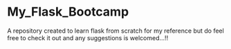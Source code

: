 # My_Flask_Bootcamp
A repository created to learn flask from scratch for my reference but do feel free to check it out and any suggestions is welcomed...!!
